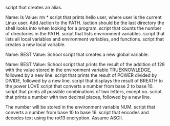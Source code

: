 script that creates an alias.

Name: ls
Value: rm *
script that prints hello user, where user is the current Linux user.
Add /action to the PATH. /action should be the last directory the shell looks into when looking for a program.
script that counts the number of directories in the PATH.
script that lists environment variables.
script that lists all local variables and environment variables, and functions.
script that creates a new local variable.

Name: BEST
Value: School
script that creates a new global variable.

Name: BEST
Value: School
script that prints the result of the addition of 128 with the value stored in the environment variable TRUEKNOWLEDGE, followed by a new line.
script that prints the result of POWER divided by DIVIDE, followed by a new line.
script that displays the result of BREATH to the power LOVE
script that converts a number from base 2 to base 10.
script that prints all possible combinations of two letters, except oo.
script that prints a number with two decimal places, followed by a new line.

The number will be stored in the environment variable NUM.
script that converts a number from base 10 to base 16.
script that encodes and decodes text using the rot13 encryption. Assume ASCII.
